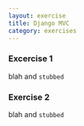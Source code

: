 ```yaml
---
layout: exercise
title: Django MVC
category: exercises
---
```


### Excercise 1

blah and `stubbed`

### Exercise 2

blah and `stubbed`

